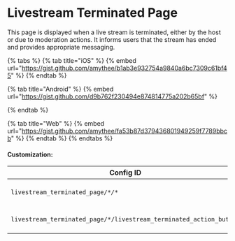 # Livestream Terminated Page

This page is displayed when a live stream is terminated, either by the host or due to moderation actions. It informs users that the stream has ended and provides appropriate messaging.

{% tabs %}
{% tab title="iOS" %}
{% embed url="https://gist.github.com/amythee/b1ab3e932754a9840a6bc7309c61bf45" %}
{% endtab %}

{% tab title="Android" %}
{% embed url="https://gist.github.com/d9b762f230494e874814775a202b65bf" %}


{% endtab %}

{% tab title="Web" %}
{% embed url="https://gist.github.com/amythee/fa53b87d379436801949259f7789bbcb" %}
{% endtab %}
{% endtabs %}

#### Customization:

| Config ID                                                          | Type    | Description               |
| ------------------------------------------------------------------ | ------- | ------------------------- |
| `livestream_terminated_page/*`_`/*`_                               | Page    | You can customize `theme` |
| `livestream_terminated_page/*/livestream_terminated_action_button` | Element | You can customize `image` |
